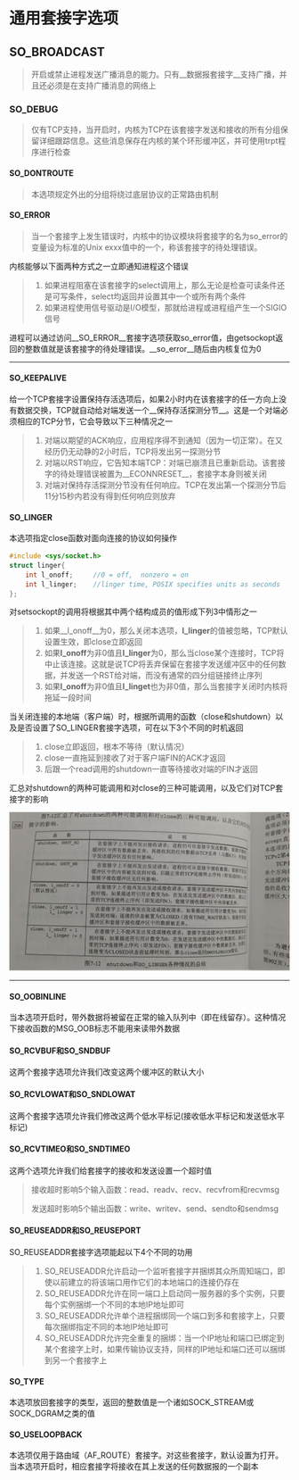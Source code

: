 # 通用套接字选项

## SO_BROADCAST

> 开启或禁止进程发送广播消息的能力。只有__数据报套接字__支持广播，并且还必须是在支持广播消息的网络上

### SO_DEBUG

> 仅有TCP支持，当开启时，内核为TCP在该套接字发送和接收的所有分组保留详细跟踪信息。这些消息保存在内核的某个环形缓冲区，并可使用trpt程序进行检查

#### SO_DONTROUTE

> 本选项规定外出的分组将绕过底层协议的正常路由机制

#### SO_ERROR

> 当一个套接字上发生错误时，内核中的协议模块将套接字的名为so_error的变量设为标准的Unix exxx值中的一个，称该套接字的待处理错误。

内核能够以下面两种方式之一立即通知进程这个错误

> 1. 如果进程阻塞在该套接字的select调用上，那么无论是检查可读条件还是可写条件，select均返回并设置其中一个或所有两个条件
> 2. 如果进程使用信号驱动是I/O模型，那就给进程或进程组产生一个SIGIO信号

进程可以通过访问__SO_ERROR__套接字选项获取so_error值，由getsockopt返回的整数值就是该套接字的待处理错误。__so_error__随后由内核复位为0

-----

#### SO_KEEPALIVE

给一个TCP套接字设置保持存活选项后，如果2小时内在该套接字的任一方向上没有数据交换，TCP就自动给对端发送一个__保持存活探测分节__。这是一个对端必须相应的TCP分节，它会导致以下三种情况之一

> 1. 对端以期望的ACK响应，应用程序得不到通知（因为一切正常）。在又经历仍无动静的2小时后，TCP将发出另一探测分节
> 2. 对端以RST响应，它告知本端TCP：对端已崩溃且已重新启动。该套接字的待处理错误被置为__ECONNRESET__，套接字本身则被关闭
> 3. 对端对保持存活探测分节没有任何响应。TCP在发出第一个探测分节后11分15秒内若没有得到任何响应则放弃

#### SO_LINGER

本选项指定close函数对面向连接的协议如何操作

```c
#include <sys/socket.h>
struct linger{
    int l_onoff;     //0 = off,  nonzero = on
    int l_linger;    //linger time, POSIX specifies units as seconds
};
```

对setsockopt的调用将根据其中两个结构成员的值形成下列3中情形之一

> 1. 如果__l_onoff__为0，那么关闭本选项，**l_linger**的值被忽略，TCP默认设置生效，即close立即返回
> 2. 如果**l_onoff**为非0值且**l_linger**为0，那么当close某个连接时，TCP将中止该连接。这就是说TCP将丢弃保留在套接字发送缓冲区中的任何数据，并发送一个RST给对端，而没有通常的四分组链接终止序列
> 3. 如果**l_onoff**为非0值且**l_linget**也为非0值，那么当套接字关闭时内核将拖延一段时间

当关闭连接的本地端（客户端）时，根据所调用的函数（close和shutdown）以及是否设置了SO_LINGER套接字选项，可在以下3个不同的时机返回

> 1. close立即返回，根本不等待（默认情况）
> 2. close一直拖延到接收了对于客户端FIN的ACK才返回
> 3. 后跟一个read调用的shutdown一直等待接收对端的FIN才返回

汇总对shutdown的两种可能调用和对close的三种可能调用，以及它们对TCP套接字的影响

![shutdown和SO_LINGER各种情况汇总](./img/shutdown和SO_LINGER情况.jpg)

-----

#### SO_OOBINLINE

当本选项开启时，带外数据将被留在正常的输入队列中（即在线留存）。这种情况下接收函数的MSG_OOB标志不能用来读带外数据

#### SO_RCVBUF和SO_SNDBUF

这两个套接字选项允许我们改变这两个缓冲区的默认大小

#### SO_RCVLOWAT和SO_SNDLOWAT

这两个套接字选项允许我们修改这两个低水平标记(接收低水平标记和发送低水平标记)

#### SO_RCVTIMEO和SO_SNDTIMEO

这两个选项允许我们给套接字的接收和发送设置一个超时值

> 接收超时影响5个输入函数：read、readv、recv、recvfrom和recvmsg
>
> 发送超时影响5个输出函数：write、writev、send、sendto和sendmsg

#### SO_REUSEADDR和SO_REUSEPORT

SO_REUSEADDR套接字选项能起以下4个不同的功用

> 1. SO_REUSEADDR允许启动一个监听套接字并捆绑其众所周知端口，即使以前建立的将该端口用作它们的本地端口的连接仍存在
> 2. SO_REUSEADDR允许在同一端口上启动同一服务器的多个实例，只要每个实例捆绑一个不同的本地IP地址即可
> 3. SO_REUSEADDR允许单个进程捆绑同一个端口到多和套接字上，只要每次捆绑指定不同的本地IP地址即可
> 4. SO_REUSEADDR允许完全重复的捆绑：当一个IP地址和端口已绑定到某个套接字上时，如果传输协议支持，同样的IP地址和端口还可以捆绑到另一个套接字上

#### SO_TYPE

本选项放回套接字的类型，返回的整数值是一个诸如SOCK_STREAM或SOCK_DGRAM之类的值

#### SO_USELOOPBACK

本选项仅用于路由域（AF_ROUTE）套接字。对这些套接字，默认设置为打开。当本选项开启时，相应套接字将接收在其上发送的任何数据报的一个副本
